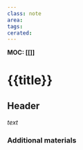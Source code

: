 ```yaml
---
class: note
area:
tags:
cerated:
---
```

**MOC: [[]]**

# {{title}}

## Header

*text*

### Additional materials